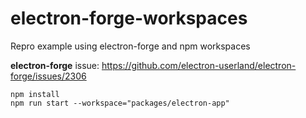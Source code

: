 # electron-forge-workspaces
Repro example using electron-forge and npm workspaces

**electron-forge** issue: https://github.com/electron-userland/electron-forge/issues/2306

```
npm install
npm run start --workspace="packages/electron-app"
```
